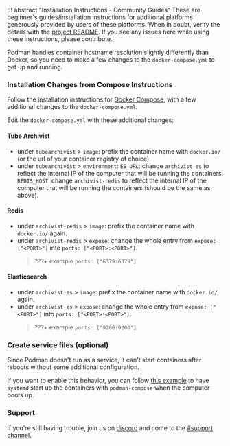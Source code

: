 !!! abstract "Installation Instructions - Community Guides"
    These are beginner's guides/installation instructions for additional platforms generously provided by users of these platforms. When in doubt, verify the details with the [project README](https://github.com/tubearchivist/tubearchivist#installing). If you see any issues here while using these instructions, please contribute. 

Podman handles container hostname resolution slightly differently than Docker, so you need to make a few changes to the `docker-compose.yml` to get up and running.

### Installation Changes from Compose Instructions

Follow the installation instructions for [Docker Compose](docker-compose.md), with a few additional changes to the `docker-compose.yml`.

Edit the `docker-compose.yml` with these additional changes:  

#### Tube Archivist

  - under `tubearchivist` > `image`:
    prefix the container name with `docker.io/` (or the url of your container registry of choice).
  - under `tubearchivist` > `environment`:
    `ES_URL`: change `archivist-es` to reflect the internal IP of the computer that will be running the containers.
    `REDIS_HOST`: change `archivist-redis` to reflect the internal IP of the computer that will be running the containers (should be the same as above).

#### Redis

  - under `archivist-redis` > `image`: 
 	  prefix the container name with `docker.io/` again.
  - under `archivist-redis` > `expose`: 
    change the whole entry from `expose: ["<PORT>"]` into `ports: ["<PORT>:<PORT>"]`.
    > ???+ example
           `ports: ["6379:6379"]`

#### Elasticsearch

  - under `archivist-es` > `image`: 
 	  prefix the container name with `docker.io/` again.
  - under `archivist-es` > `expose`: 
    change the whole entry from `expose: ["<PORT>"]` into `ports: ["<PORT>:<PORT>"]`.
    > ???+ example
           `ports: ["9200:9200"]`

### Create service files (optional)

Since Podman doesn't run as a service, it can't start containers after reboots without some additional configuration.

If you want to enable this behavior, you can follow [this example](https://techblog.jeppson.org/2020/04/create-podman-services-with-podman-compose/) to have `systemd` start up the containers with `podman-compose` when the computer boots up.

### Support

If you're still having trouble, join us on [discord](https://www.tubearchivist.com/discord) and come to the [#support channel.](https://discord.com/channels/920056098122248193/1006394050217246772)
